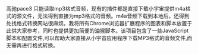 高驰pace3 只能读取mp3格式音频，现有的插件都是直接下载小宇宙提供m4a格式的源文件，无法得到直接为mp3格式的音频。m4a音频下载到本地后，还得到处找格式转换网站很麻烦。我将所有Chrome浏览器扩展程序的图表和脚本放置于此供大家参考，同时也提供更加简便的油猴脚本。该项目包含了一些JavaScript脚本和配置文件,可以帮助大家直接从小宇宙应用程序下载MP3格式的音频文件,而无需再进行格式转换。
